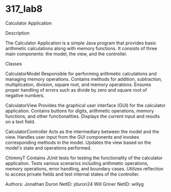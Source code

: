 # 317_lab8
Calculator Application

Description

The Calculator Application is a simple Java program that provides basic arithmetic calculations along with memory functions. It consists of three main components: the model, the view, and the controller.

Classes

CalculatorModel
Responsible for performing arithmetic calculations and managing memory operations.
Contains methods for addition, subtraction, multiplication, division, square root, and memory operations.
Ensures proper handling of errors such as divide by zero and square root of negative numbers.

CalculatorView
Provides the graphical user interface (GUI) for the calculator application.
Contains buttons for digits, arithmetic operations, memory functions, and other functionalities.
Displays the current input and results on a text field.

CalculatorController
Acts as the intermediary between the model and the view.
Handles user input from the GUI components and invokes corresponding methods in the model.
Updates the view based on the model's state and operations performed.

ChimmyT
Contains JUnit tests for testing the functionality of the calculator application.
Tests various scenarios including arithmetic operations, memory operations, error handling, and boundary cases.
Utilizes reflection to access private fields and test internal states of the controller.

Authors: 
Jonathan Duron NetID: jduron24
Will Griner NetID: willyg
